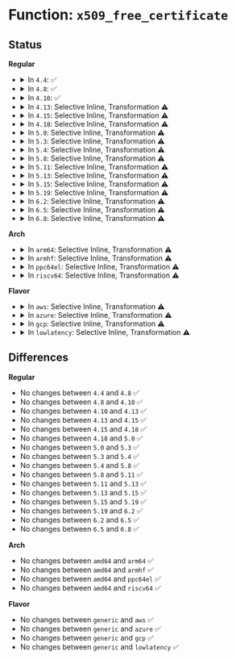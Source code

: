 # Function: <code>x509_free_certificate</code>

## Status
<b>Regular</b>
<ul>
<li>
<details>
<summary>In <code>4.4</code>: ✅</summary>

```c
void x509_free_certificate(struct x509_certificate *cert);
```

**Collision:** Unique Global

**Inline:** No

**Transformation:** False

**Instances:**

```
In crypto/asymmetric_keys/x509_cert_parser.c (ffffffff813ac9d0)
Location: crypto/asymmetric_keys/x509_cert_parser.c:48
Inline: False
Direct callers:
  - crypto/asymmetric_keys/x509_cert_parser.c:x509_cert_parse
  - crypto/asymmetric_keys/x509_public_key.c:x509_key_preparse
  - crypto/asymmetric_keys/pkcs7_parser.c:pkcs7_parse_message
```
**Symbols:**

```
ffffffff813ac9d0-ffffffff813aca3f: x509_free_certificate (STB_GLOBAL)
```
</details>
</li>
<li>
<details>
<summary>In <code>4.8</code>: ✅</summary>

```c
void x509_free_certificate(struct x509_certificate *cert);
```

**Collision:** Unique Global

**Inline:** No

**Transformation:** False

**Instances:**

```
In crypto/asymmetric_keys/x509_cert_parser.c (ffffffff813f0890)
Location: crypto/asymmetric_keys/x509_cert_parser.c:47
Inline: False
Direct callers:
  - crypto/asymmetric_keys/x509_cert_parser.c:x509_cert_parse
  - crypto/asymmetric_keys/x509_public_key.c:x509_key_preparse
  - crypto/asymmetric_keys/pkcs7_parser.c:pkcs7_parse_message
```
**Symbols:**

```
ffffffff813f0890-ffffffff813f08e4: x509_free_certificate (STB_GLOBAL)
```
</details>
</li>
<li>
<details>
<summary>In <code>4.10</code>: ✅</summary>

```c
void x509_free_certificate(struct x509_certificate *cert);
```

**Collision:** Unique Global

**Inline:** No

**Transformation:** False

**Instances:**

```
In crypto/asymmetric_keys/x509_cert_parser.c (ffffffff8140a110)
Location: crypto/asymmetric_keys/x509_cert_parser.c:47
Inline: False
Direct callers:
  - crypto/asymmetric_keys/x509_cert_parser.c:x509_cert_parse
  - crypto/asymmetric_keys/x509_public_key.c:x509_key_preparse
  - crypto/asymmetric_keys/pkcs7_parser.c:pkcs7_parse_message
```
**Symbols:**

```
ffffffff8140a110-ffffffff8140a164: x509_free_certificate (STB_GLOBAL)
```
</details>
</li>
<li>
<details>
<summary>In <code>4.13</code>: Selective Inline, Transformation ⚠️</summary>

```c
void x509_free_certificate(struct x509_certificate *cert);
```

**Collision:** Unique Global

**Inline:** Selective

**Transformation:** True

**Instances:**

```
In crypto/asymmetric_keys/x509_cert_parser.c (ffffffff81418497)
Location: crypto/asymmetric_keys/x509_cert_parser.c:47
Inline: True
Inline callers:
  - crypto/asymmetric_keys/x509_cert_parser.c:x509_cert_parse
Direct callers:
  - crypto/asymmetric_keys/x509_cert_parser.c:x509_cert_parse
  - crypto/asymmetric_keys/x509_public_key.c:x509_key_preparse
  - crypto/asymmetric_keys/pkcs7_parser.c:pkcs7_parse_message
```
**Symbols:**

```
ffffffff81417f80-ffffffff81417fce: x509_free_certificate.part.0 (STB_LOCAL)
ffffffff81417fd0-ffffffff81417fe7: x509_free_certificate (STB_GLOBAL)
```
</details>
</li>
<li>
<details>
<summary>In <code>4.15</code>: Selective Inline, Transformation ⚠️</summary>

```c
void x509_free_certificate(struct x509_certificate *cert);
```

**Collision:** Unique Global

**Inline:** Selective

**Transformation:** True

**Instances:**

```
In crypto/asymmetric_keys/x509_cert_parser.c (ffffffff81442f87)
Location: crypto/asymmetric_keys/x509_cert_parser.c:47
Inline: True
Inline callers:
  - crypto/asymmetric_keys/x509_cert_parser.c:x509_cert_parse
Direct callers:
  - crypto/asymmetric_keys/x509_cert_parser.c:x509_cert_parse
  - crypto/asymmetric_keys/x509_public_key.c:x509_key_preparse
  - crypto/asymmetric_keys/pkcs7_parser.c:pkcs7_parse_message
```
**Symbols:**

```
ffffffff81442a70-ffffffff81442abe: x509_free_certificate.part.0 (STB_LOCAL)
ffffffff81442ac0-ffffffff81442ad7: x509_free_certificate (STB_GLOBAL)
```
</details>
</li>
<li>
<details>
<summary>In <code>4.18</code>: Selective Inline, Transformation ⚠️</summary>

```c
void x509_free_certificate(struct x509_certificate *cert);
```

**Collision:** Unique Global

**Inline:** Selective

**Transformation:** True

**Instances:**

```
In crypto/asymmetric_keys/x509_cert_parser.c (ffffffff81475e4a)
Location: crypto/asymmetric_keys/x509_cert_parser.c:47
Inline: True
Inline callers:
  - crypto/asymmetric_keys/x509_cert_parser.c:x509_cert_parse
Direct callers:
  - crypto/asymmetric_keys/x509_cert_parser.c:x509_cert_parse
  - crypto/asymmetric_keys/x509_cert_parser.c:x509_cert_parse
  - crypto/asymmetric_keys/x509_public_key.c:x509_key_preparse
  - crypto/asymmetric_keys/pkcs7_parser.c:pkcs7_parse_message
```
**Symbols:**

```
ffffffff81475960-ffffffff814759ae: x509_free_certificate.part.0 (STB_LOCAL)
ffffffff814759b0-ffffffff814759c6: x509_free_certificate (STB_GLOBAL)
```
</details>
</li>
<li>
<details>
<summary>In <code>5.0</code>: Selective Inline, Transformation ⚠️</summary>

```c
void x509_free_certificate(struct x509_certificate *cert);
```

**Collision:** Unique Global

**Inline:** Selective

**Transformation:** True

**Instances:**

```
In crypto/asymmetric_keys/x509_cert_parser.c (ffffffff81493cea)
Location: crypto/asymmetric_keys/x509_cert_parser.c:47
Inline: True
Inline callers:
  - crypto/asymmetric_keys/x509_cert_parser.c:x509_cert_parse
Direct callers:
  - crypto/asymmetric_keys/x509_cert_parser.c:x509_cert_parse
  - crypto/asymmetric_keys/x509_cert_parser.c:x509_cert_parse
  - crypto/asymmetric_keys/x509_public_key.c:x509_key_preparse
  - crypto/asymmetric_keys/pkcs7_parser.c:pkcs7_parse_message
```
**Symbols:**

```
ffffffff81493b20-ffffffff81493b6e: x509_free_certificate.part.0 (STB_LOCAL)
ffffffff81493b70-ffffffff81493b86: x509_free_certificate (STB_GLOBAL)
```
</details>
</li>
<li>
<details>
<summary>In <code>5.3</code>: Selective Inline, Transformation ⚠️</summary>

```c
void x509_free_certificate(struct x509_certificate *cert);
```

**Collision:** Unique Global

**Inline:** Selective

**Transformation:** True

**Instances:**

```
In crypto/asymmetric_keys/x509_cert_parser.c (ffffffff814c161a)
Location: crypto/asymmetric_keys/x509_cert_parser.c:46
Inline: True
Inline callers:
  - crypto/asymmetric_keys/x509_cert_parser.c:x509_cert_parse
Direct callers:
  - crypto/asymmetric_keys/x509_cert_parser.c:x509_cert_parse
  - crypto/asymmetric_keys/x509_public_key.c:x509_key_preparse
  - crypto/asymmetric_keys/pkcs7_parser.c:pkcs7_parse_message
```
**Symbols:**

```
ffffffff814c13d0-ffffffff814c1425: x509_free_certificate.part.0 (STB_LOCAL)
ffffffff814c1430-ffffffff814c1446: x509_free_certificate (STB_GLOBAL)
```
</details>
</li>
<li>
<details>
<summary>In <code>5.4</code>: Selective Inline, Transformation ⚠️</summary>

```c
void x509_free_certificate(struct x509_certificate *cert);
```

**Collision:** Unique Global

**Inline:** Selective

**Transformation:** True

**Instances:**

```
In crypto/asymmetric_keys/x509_cert_parser.c (ffffffff814da44a)
Location: crypto/asymmetric_keys/x509_cert_parser.c:46
Inline: True
Inline callers:
  - crypto/asymmetric_keys/x509_cert_parser.c:x509_cert_parse
Direct callers:
  - crypto/asymmetric_keys/x509_cert_parser.c:x509_cert_parse
  - crypto/asymmetric_keys/x509_public_key.c:x509_key_preparse
  - crypto/asymmetric_keys/pkcs7_parser.c:pkcs7_parse_message
```
**Symbols:**

```
ffffffff814da200-ffffffff814da255: x509_free_certificate.part.0 (STB_LOCAL)
ffffffff814da260-ffffffff814da276: x509_free_certificate (STB_GLOBAL)
```
</details>
</li>
<li>
<details>
<summary>In <code>5.8</code>: Selective Inline, Transformation ⚠️</summary>

```c
void x509_free_certificate(struct x509_certificate *cert);
```

**Collision:** Unique Global

**Inline:** Selective

**Transformation:** True

**Instances:**

```
In crypto/asymmetric_keys/x509_cert_parser.c (ffffffff8153a032)
Location: crypto/asymmetric_keys/x509_cert_parser.c:46
Inline: True
Inline callers:
  - crypto/asymmetric_keys/x509_cert_parser.c:x509_cert_parse
Direct callers:
  - crypto/asymmetric_keys/x509_cert_parser.c:x509_cert_parse
  - crypto/asymmetric_keys/x509_public_key.c:x509_key_preparse
  - crypto/asymmetric_keys/pkcs7_parser.c:pkcs7_parse_message
```
**Symbols:**

```
ffffffff81539ad0-ffffffff81539b27: x509_free_certificate.part.0 (STB_LOCAL)
ffffffff81539b30-ffffffff81539b46: x509_free_certificate (STB_GLOBAL)
```
</details>
</li>
<li>
<details>
<summary>In <code>5.11</code>: Selective Inline, Transformation ⚠️</summary>

```c
void x509_free_certificate(struct x509_certificate *cert);
```

**Collision:** Unique Global

**Inline:** Selective

**Transformation:** True

**Instances:**

```
In crypto/asymmetric_keys/x509_cert_parser.c (ffffffff81556e22)
Location: crypto/asymmetric_keys/x509_cert_parser.c:46
Inline: True
Inline callers:
  - crypto/asymmetric_keys/x509_cert_parser.c:x509_cert_parse
Direct callers:
  - crypto/asymmetric_keys/x509_cert_parser.c:x509_cert_parse
  - crypto/asymmetric_keys/x509_public_key.c:x509_key_preparse
  - crypto/asymmetric_keys/pkcs7_parser.c:pkcs7_parse_message
```
**Symbols:**

```
ffffffff815568c0-ffffffff81556917: x509_free_certificate.part.0 (STB_LOCAL)
ffffffff81556920-ffffffff81556936: x509_free_certificate (STB_GLOBAL)
```
</details>
</li>
<li>
<details>
<summary>In <code>5.13</code>: Selective Inline, Transformation ⚠️</summary>

```c
void x509_free_certificate(struct x509_certificate *cert);
```

**Collision:** Unique Global

**Inline:** Selective

**Transformation:** True

**Instances:**

```
In crypto/asymmetric_keys/x509_cert_parser.c (ffffffff8155f5a2)
Location: crypto/asymmetric_keys/x509_cert_parser.c:46
Inline: True
Inline callers:
  - crypto/asymmetric_keys/x509_cert_parser.c:x509_cert_parse
Direct callers:
  - crypto/asymmetric_keys/x509_cert_parser.c:x509_cert_parse
  - crypto/asymmetric_keys/x509_public_key.c:x509_key_preparse
  - crypto/asymmetric_keys/pkcs7_parser.c:pkcs7_parse_message
```
**Symbols:**

```
ffffffff8155f040-ffffffff8155f097: x509_free_certificate.part.0 (STB_LOCAL)
ffffffff8155f0a0-ffffffff8155f0b6: x509_free_certificate (STB_GLOBAL)
```
</details>
</li>
<li>
<details>
<summary>In <code>5.15</code>: Selective Inline, Transformation ⚠️</summary>

```c
void x509_free_certificate(struct x509_certificate *cert);
```

**Collision:** Unique Global

**Inline:** Selective

**Transformation:** True

**Instances:**

```
In crypto/asymmetric_keys/x509_cert_parser.c (ffffffff815c0932)
Location: crypto/asymmetric_keys/x509_cert_parser.c:46
Inline: True
Inline callers:
  - crypto/asymmetric_keys/x509_cert_parser.c:x509_cert_parse
Direct callers:
  - crypto/asymmetric_keys/x509_cert_parser.c:x509_cert_parse
  - crypto/asymmetric_keys/x509_public_key.c:x509_key_preparse
  - crypto/asymmetric_keys/pkcs7_parser.c:pkcs7_parse_message
```
**Symbols:**

```
ffffffff815c03d0-ffffffff815c0427: x509_free_certificate.part.0 (STB_LOCAL)
ffffffff815c0430-ffffffff815c0446: x509_free_certificate (STB_GLOBAL)
```
</details>
</li>
<li>
<details>
<summary>In <code>5.19</code>: Selective Inline, Transformation ⚠️</summary>

```c
void x509_free_certificate(struct x509_certificate *cert);
```

**Collision:** Unique Global

**Inline:** Selective

**Transformation:** True

**Instances:**

```
In crypto/asymmetric_keys/x509_cert_parser.c (ffffffff8166ab96)
Location: crypto/asymmetric_keys/x509_cert_parser.c:44
Inline: True
Inline callers:
  - crypto/asymmetric_keys/x509_cert_parser.c:x509_cert_parse
Direct callers:
  - crypto/asymmetric_keys/x509_cert_parser.c:x509_cert_parse
  - crypto/asymmetric_keys/x509_public_key.c:x509_key_preparse
  - crypto/asymmetric_keys/pkcs7_parser.c:pkcs7_parse_message
```
**Symbols:**

```
ffffffff8166a600-ffffffff8166a657: x509_free_certificate.part.0 (STB_LOCAL)
ffffffff8166a660-ffffffff8166a682: x509_free_certificate (STB_GLOBAL)
```
</details>
</li>
<li>
<details>
<summary>In <code>6.2</code>: Selective Inline, Transformation ⚠️</summary>

```c
void x509_free_certificate(struct x509_certificate *cert);
```

**Collision:** Unique Global

**Inline:** Selective

**Transformation:** True

**Instances:**

```
In crypto/asymmetric_keys/x509_cert_parser.c (ffffffff81725616)
Location: crypto/asymmetric_keys/x509_cert_parser.c:44
Inline: True
Inline callers:
  - crypto/asymmetric_keys/x509_cert_parser.c:x509_cert_parse
Direct callers:
  - crypto/asymmetric_keys/x509_cert_parser.c:x509_cert_parse
  - crypto/asymmetric_keys/x509_public_key.c:x509_key_preparse
  - crypto/asymmetric_keys/pkcs7_parser.c:pkcs7_parse_message
```
**Symbols:**

```
ffffffff81725050-ffffffff817250a7: x509_free_certificate.part.0 (STB_LOCAL)
ffffffff817250c0-ffffffff817250e2: x509_free_certificate (STB_GLOBAL)
```
</details>
</li>
<li>
<details>
<summary>In <code>6.5</code>: Selective Inline, Transformation ⚠️</summary>

```c
void x509_free_certificate(struct x509_certificate *cert);
```

**Collision:** Unique Global

**Inline:** Selective

**Transformation:** True

**Instances:**

```
In crypto/asymmetric_keys/x509_cert_parser.c (ffffffff817618e6)
Location: crypto/asymmetric_keys/x509_cert_parser.c:44
Inline: True
Inline callers:
  - crypto/asymmetric_keys/x509_cert_parser.c:x509_cert_parse
Direct callers:
  - crypto/asymmetric_keys/x509_cert_parser.c:x509_cert_parse
  - crypto/asymmetric_keys/x509_public_key.c:x509_key_preparse
  - crypto/asymmetric_keys/pkcs7_parser.c:pkcs7_parse_message
```
**Symbols:**

```
ffffffff81761300-ffffffff81761357: x509_free_certificate.part.0 (STB_LOCAL)
ffffffff81761370-ffffffff81761392: x509_free_certificate (STB_GLOBAL)
```
</details>
</li>
<li>
<details>
<summary>In <code>6.8</code>: Selective Inline, Transformation ⚠️</summary>

```c
void x509_free_certificate(struct x509_certificate *cert);
```

**Collision:** Unique Global

**Inline:** Selective

**Transformation:** True

**Instances:**

```
In crypto/asymmetric_keys/x509_cert_parser.c (ffffffff817a3332)
Location: crypto/asymmetric_keys/x509_cert_parser.c:44
Inline: True
Inline callers:
  - crypto/asymmetric_keys/x509_cert_parser.c:x509_cert_parse
Direct callers:
  - crypto/asymmetric_keys/x509_cert_parser.c:x509_cert_parse
  - crypto/asymmetric_keys/x509_public_key.c:x509_key_preparse
  - crypto/asymmetric_keys/pkcs7_parser.c:pkcs7_parse_message
```
**Symbols:**

```
ffffffff817a2c60-ffffffff817a2cb7: x509_free_certificate.part.0 (STB_LOCAL)
ffffffff817a2cd0-ffffffff817a2cf2: x509_free_certificate (STB_GLOBAL)
```
</details>
</li>
</ul>
<b>Arch</b>
<ul>
<li>
<details>
<summary>In <code>arm64</code>: Selective Inline, Transformation ⚠️</summary>

```c
void x509_free_certificate(struct x509_certificate *cert);
```

**Collision:** Unique Global

**Inline:** Selective

**Transformation:** True

**Instances:**

```
In crypto/asymmetric_keys/x509_cert_parser.c (ffff8000105d6700)
Location: crypto/asymmetric_keys/x509_cert_parser.c:46
Inline: True
Inline callers:
  - crypto/asymmetric_keys/x509_cert_parser.c:x509_cert_parse
Direct callers:
  - crypto/asymmetric_keys/x509_cert_parser.c:x509_cert_parse
  - crypto/asymmetric_keys/x509_public_key.c:x509_key_preparse
  - crypto/asymmetric_keys/pkcs7_parser.c:pkcs7_parse_message
```
**Symbols:**

```
ffff8000105d64d0-ffff8000105d652c: x509_free_certificate.part.0 (STB_LOCAL)
ffff8000105d6530-ffff8000105d6560: x509_free_certificate (STB_GLOBAL)
```
</details>
</li>
<li>
<details>
<summary>In <code>armhf</code>: Selective Inline, Transformation ⚠️</summary>

```c
void x509_free_certificate(struct x509_certificate *cert);
```

**Collision:** Unique Global

**Inline:** Selective

**Transformation:** True

**Instances:**

```
In crypto/asymmetric_keys/x509_cert_parser.c (c0783d08)
Location: crypto/asymmetric_keys/x509_cert_parser.c:46
Inline: True
Inline callers:
  - crypto/asymmetric_keys/x509_cert_parser.c:x509_cert_parse
Direct callers:
  - crypto/asymmetric_keys/x509_cert_parser.c:x509_cert_parse
  - crypto/asymmetric_keys/x509_public_key.c:x509_key_preparse
  - crypto/asymmetric_keys/pkcs7_parser.c:pkcs7_parse_message
```
**Symbols:**

```
c0783af0-c0783b44: x509_free_certificate.part.0 (STB_LOCAL)
c0783b44-c0783b68: x509_free_certificate (STB_GLOBAL)
```
</details>
</li>
<li>
<details>
<summary>In <code>ppc64el</code>: Selective Inline, Transformation ⚠️</summary>

```c
void x509_free_certificate(struct x509_certificate *cert);
```

**Collision:** Unique Global

**Inline:** Selective

**Transformation:** True

**Instances:**

```
In crypto/asymmetric_keys/x509_cert_parser.c (c0000000007652c8)
Location: crypto/asymmetric_keys/x509_cert_parser.c:46
Inline: True
Inline callers:
  - crypto/asymmetric_keys/x509_cert_parser.c:x509_cert_parse
Direct callers:
  - crypto/asymmetric_keys/x509_cert_parser.c:x509_cert_parse
  - crypto/asymmetric_keys/x509_public_key.c:x509_key_preparse
  - crypto/asymmetric_keys/pkcs7_parser.c:pkcs7_parse_message
```
**Symbols:**

```
c000000000765020-c0000000007650ac: x509_free_certificate.part.0 (STB_LOCAL)
c0000000007650b0-c0000000007650cc: x509_free_certificate (STB_GLOBAL)
```
</details>
</li>
<li>
<details>
<summary>In <code>riscv64</code>: Selective Inline, Transformation ⚠️</summary>

```c
void x509_free_certificate(struct x509_certificate *cert);
```

**Collision:** Unique Global

**Inline:** Selective

**Transformation:** True

**Instances:**

```
In crypto/asymmetric_keys/x509_cert_parser.c (ffffffe00041a61c)
Location: crypto/asymmetric_keys/x509_cert_parser.c:46
Inline: True
Inline callers:
  - crypto/asymmetric_keys/x509_cert_parser.c:x509_cert_parse
Direct callers:
  - crypto/asymmetric_keys/x509_cert_parser.c:x509_cert_parse
  - crypto/asymmetric_keys/x509_public_key.c:x509_key_preparse
  - crypto/asymmetric_keys/pkcs7_parser.c:pkcs7_parse_message
```
**Symbols:**

```
ffffffe00041a406-ffffffe00041a46c: x509_free_certificate.part.0 (STB_LOCAL)
ffffffe00041a46c-ffffffe00041a498: x509_free_certificate (STB_GLOBAL)
```
</details>
</li>
</ul>
<b>Flavor</b>
<ul>
<li>
<details>
<summary>In <code>aws</code>: Selective Inline, Transformation ⚠️</summary>

```c
void x509_free_certificate(struct x509_certificate *cert);
```

**Collision:** Unique Global

**Inline:** Selective

**Transformation:** True

**Instances:**

```
In crypto/asymmetric_keys/x509_cert_parser.c (ffffffff814d2a2a)
Location: crypto/asymmetric_keys/x509_cert_parser.c:46
Inline: True
Inline callers:
  - crypto/asymmetric_keys/x509_cert_parser.c:x509_cert_parse
Direct callers:
  - crypto/asymmetric_keys/x509_cert_parser.c:x509_cert_parse
  - crypto/asymmetric_keys/x509_public_key.c:x509_key_preparse
  - crypto/asymmetric_keys/pkcs7_parser.c:pkcs7_parse_message
```
**Symbols:**

```
ffffffff814d27e0-ffffffff814d2835: x509_free_certificate.part.0 (STB_LOCAL)
ffffffff814d2840-ffffffff814d2856: x509_free_certificate (STB_GLOBAL)
```
</details>
</li>
<li>
<details>
<summary>In <code>azure</code>: Selective Inline, Transformation ⚠️</summary>

```c
void x509_free_certificate(struct x509_certificate *cert);
```

**Collision:** Unique Global

**Inline:** Selective

**Transformation:** True

**Instances:**

```
In crypto/asymmetric_keys/x509_cert_parser.c (ffffffff814c344a)
Location: crypto/asymmetric_keys/x509_cert_parser.c:46
Inline: True
Inline callers:
  - crypto/asymmetric_keys/x509_cert_parser.c:x509_cert_parse
Direct callers:
  - crypto/asymmetric_keys/x509_cert_parser.c:x509_cert_parse
  - crypto/asymmetric_keys/x509_public_key.c:x509_key_preparse
  - crypto/asymmetric_keys/pkcs7_parser.c:pkcs7_parse_message
```
**Symbols:**

```
ffffffff814c3200-ffffffff814c3255: x509_free_certificate.part.0 (STB_LOCAL)
ffffffff814c3260-ffffffff814c3276: x509_free_certificate (STB_GLOBAL)
```
</details>
</li>
<li>
<details>
<summary>In <code>gcp</code>: Selective Inline, Transformation ⚠️</summary>

```c
void x509_free_certificate(struct x509_certificate *cert);
```

**Collision:** Unique Global

**Inline:** Selective

**Transformation:** True

**Instances:**

```
In crypto/asymmetric_keys/x509_cert_parser.c (ffffffff814ceaba)
Location: crypto/asymmetric_keys/x509_cert_parser.c:46
Inline: True
Inline callers:
  - crypto/asymmetric_keys/x509_cert_parser.c:x509_cert_parse
Direct callers:
  - crypto/asymmetric_keys/x509_cert_parser.c:x509_cert_parse
  - crypto/asymmetric_keys/x509_public_key.c:x509_key_preparse
  - crypto/asymmetric_keys/pkcs7_parser.c:pkcs7_parse_message
```
**Symbols:**

```
ffffffff814ce870-ffffffff814ce8c5: x509_free_certificate.part.0 (STB_LOCAL)
ffffffff814ce8d0-ffffffff814ce8e6: x509_free_certificate (STB_GLOBAL)
```
</details>
</li>
<li>
<details>
<summary>In <code>lowlatency</code>: Selective Inline, Transformation ⚠️</summary>

```c
void x509_free_certificate(struct x509_certificate *cert);
```

**Collision:** Unique Global

**Inline:** Selective

**Transformation:** True

**Instances:**

```
In crypto/asymmetric_keys/x509_cert_parser.c (ffffffff814e758a)
Location: crypto/asymmetric_keys/x509_cert_parser.c:46
Inline: True
Inline callers:
  - crypto/asymmetric_keys/x509_cert_parser.c:x509_cert_parse
Direct callers:
  - crypto/asymmetric_keys/x509_cert_parser.c:x509_cert_parse
  - crypto/asymmetric_keys/x509_public_key.c:x509_key_preparse
  - crypto/asymmetric_keys/pkcs7_parser.c:pkcs7_parse_message
```
**Symbols:**

```
ffffffff814e7340-ffffffff814e7395: x509_free_certificate.part.0 (STB_LOCAL)
ffffffff814e73a0-ffffffff814e73b6: x509_free_certificate (STB_GLOBAL)
```
</details>
</li>
</ul>

## Differences
<b>Regular</b>
<ul>
<li>
No changes between <code>4.4</code> and <code>4.8</code> ✅
</li>
<li>
No changes between <code>4.8</code> and <code>4.10</code> ✅
</li>
<li>
No changes between <code>4.10</code> and <code>4.13</code> ✅
</li>
<li>
No changes between <code>4.13</code> and <code>4.15</code> ✅
</li>
<li>
No changes between <code>4.15</code> and <code>4.18</code> ✅
</li>
<li>
No changes between <code>4.18</code> and <code>5.0</code> ✅
</li>
<li>
No changes between <code>5.0</code> and <code>5.3</code> ✅
</li>
<li>
No changes between <code>5.3</code> and <code>5.4</code> ✅
</li>
<li>
No changes between <code>5.4</code> and <code>5.8</code> ✅
</li>
<li>
No changes between <code>5.8</code> and <code>5.11</code> ✅
</li>
<li>
No changes between <code>5.11</code> and <code>5.13</code> ✅
</li>
<li>
No changes between <code>5.13</code> and <code>5.15</code> ✅
</li>
<li>
No changes between <code>5.15</code> and <code>5.19</code> ✅
</li>
<li>
No changes between <code>5.19</code> and <code>6.2</code> ✅
</li>
<li>
No changes between <code>6.2</code> and <code>6.5</code> ✅
</li>
<li>
No changes between <code>6.5</code> and <code>6.8</code> ✅
</li>
</ul>
<b>Arch</b>
<ul>
<li>
No changes between <code>amd64</code> and <code>arm64</code> ✅
</li>
<li>
No changes between <code>amd64</code> and <code>armhf</code> ✅
</li>
<li>
No changes between <code>amd64</code> and <code>ppc64el</code> ✅
</li>
<li>
No changes between <code>amd64</code> and <code>riscv64</code> ✅
</li>
</ul>
<b>Flavor</b>
<ul>
<li>
No changes between <code>generic</code> and <code>aws</code> ✅
</li>
<li>
No changes between <code>generic</code> and <code>azure</code> ✅
</li>
<li>
No changes between <code>generic</code> and <code>gcp</code> ✅
</li>
<li>
No changes between <code>generic</code> and <code>lowlatency</code> ✅
</li>
</ul>
